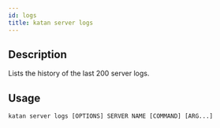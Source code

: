 ```yaml
---
id: logs
title: katan server logs
---
```


## Description
Lists the history of the last 200 server logs.

## Usage
```console
katan server logs [OPTIONS] SERVER NAME [COMMAND] [ARG...]
```
